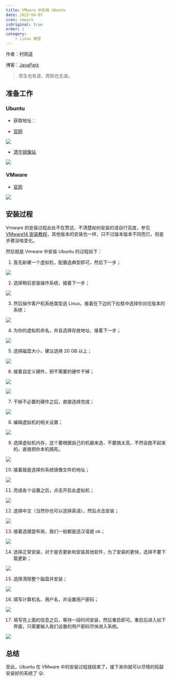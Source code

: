 ```yaml
---
title: VMware 中安装 Ubuntu
date: 2022-04-07
icon: vmware
isOriginal: true
order: 1
category:
    - Linux 教程
---
```


作者：村雨遥

博客：[JavaPark](https://cunyu1943.github.io/JavaPark)

> 吾生也有涯，而知也无涯。

## 准备工作

### Ubuntu

- 获取地址：

- [官网](https://ubuntu.com/download/desktop)

![](../../../.vuepress/public/img/linux/20220407-ubuntu-install-with-vmware/ubuntu-official-website.png)

- [清华镜像站](https://mirrors.tuna.tsinghua.edu.cn/ubuntu-releases/21.04/)

![](../../../.vuepress/public/img/linux/20220407-ubuntu-install-with-vmware/mirror-ubuntu.png)

### VMware

- [官网](https://my.vmware.com/cn/web/vmware/downloads/info/slug/desktop_end_user_computing/vmware_workstation_pro/16_0)

![](../../../.vuepress/public/img/linux/20220407-ubuntu-install-with-vmware/vmware-website.png)

## 安装过程

Vmware 的安装过程此处不在赘述，不清楚如何安装的请自行百度，参见 [VMware14 安装教程](https://blog.csdn.net/qq_40950957/article/details/80467513)，其他版本的安装也一样，只不过版本版本不同而已，但是步骤没啥变化。

然后就是 Vmware 中安装 Ubuntu 的过程如下：

1.  首先新建一个虚拟机，配置选典型即可，然后下一步；

![](../../../.vuepress/public/img/linux/20220407-ubuntu-install-with-vmware/new-vm.png)

2.  选择稍后安装操作系统，接着下一步；

![](../../../.vuepress/public/img/linux/20220407-ubuntu-install-with-vmware/wait-iso.png)

3.  然后操作客户机系统类型选 Linux，接着在下边的下拉框中选择你对应版本的系统；

![](../../../.vuepress/public/img/linux/20220407-ubuntu-install-with-vmware/select-linux.png)

4.  为你的虚拟机命名，并且选择存放地址，接着下一步；

![](../../../.vuepress/public/img/linux/20220407-ubuntu-install-with-vmware/name.png)

5.  选择磁盘大小，建议选择 20 GB 以上；

![](../../../.vuepress/public/img/linux/20220407-ubuntu-install-with-vmware/disk.png)

6.  接着自定义硬件，把不需要的硬件干掉；

![](../../../.vuepress/public/img/linux/20220407-ubuntu-install-with-vmware/customized-component.png)

![](../../../.vuepress/public/img/linux/20220407-ubuntu-install-with-vmware/type-machine.png)

7.  干掉不必要的硬件之后，直接选择完成；

![](../../../.vuepress/public/img/linux/20220407-ubuntu-install-with-vmware/finish.png)

8.  编辑虚拟机的相关设置；

![](../../../.vuepress/public/img/linux/20220407-ubuntu-install-with-vmware/vm-setting.png)

9.  选择虚拟机内存，这个要根据自己的机器来选，不要搞太高，不然会跑不起来的，直接把你本机搞死。

![](../../../.vuepress/public/img/linux/20220407-ubuntu-install-with-vmware/memory.png)

10.  接着就是选择你系统镜像文件的地址；

![](../../../.vuepress/public/img/linux/20220407-ubuntu-install-with-vmware/iso-path.png)

11.  完成各个设置之后，点击开启此虚拟机；

![](../../../.vuepress/public/img/linux/20220407-ubuntu-install-with-vmware/start.png)

12.  选择中文（当然你也可以选择英语），然后点击安装；

![](../../../.vuepress/public/img/linux/20220407-ubuntu-install-with-vmware/Chinese.png)

13.  接着选键盘布局，我们一般都是选汉语就 ok；

![](../../../.vuepress/public/img/linux/20220407-ubuntu-install-with-vmware/keyboard.png)

14.  选择正常安装，对于是否更新和安装其他软件，为了安装的更快，选择不要下载更新；

![](../../../.vuepress/public/img/linux/20220407-ubuntu-install-with-vmware/normal.png)

15.  选择清除整个磁盘并安装；

![](../../../.vuepress/public/img/linux/20220407-ubuntu-install-with-vmware/clean-disk.png)

16. 填写计算机名、用户名，并设置用户密码；

![](../../../.vuepress/public/img/linux/20220407-ubuntu-install-with-vmware/user-info.png)

17. 填写完上面的信息之后，等待一段时间安装，然后重启即可。重启后进入如下界面，只需要输入我们设置的用户密码尽快进入系统。

![](../../../.vuepress/public/img/linux/20220407-ubuntu-install-with-vmware/pwd.png)

## 总结

至此，Ubuntu 在 VMware 中的安装过程就结束了，接下来你就可以尽情的捣鼓安装好的系统了 😜.
